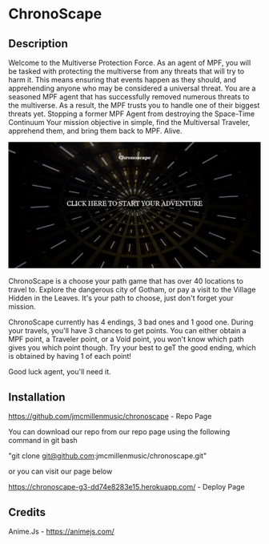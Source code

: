 # ChronoScape

## Description


Welcome to the Multiverse Protection Force. As an agent of MPF, you will be tasked with protecting the multiverse from any threats that will try to harm it. This means ensuring that events happen as they should, and apprehending anyone who may be considered a universal threat. You are a seasoned MPF agent that has successfully removed numerous threats to the multiverse. As a result, the MPF trusts you to handle one of their biggest threats yet. Stopping a former MPF Agent from destroying the Space-Time Continuum Your mission objective in simple, find the Multiversal Traveler, apprehend them, and bring them back to MPF. Alive.


<img src="./assets/images/image1.jpg"/>

ChronoScape is a choose your path game that has over 40 locations to travel to. Explore the dangerous city of Gotham, or pay a visit to the Village Hidden in the Leaves. It's your path to choose, just don't forget your mission.

<!-- wILL REPLACE BOTTOM WITH PROPER IMAGES WHEN READY -->
<!-- <img src="./assets/images/read-me-img4.jpg"/> -->

ChronoScape currently has 4 endings, 3 bad ones and 1 good one. During your travels, you'll have 3 chances to get points. You can either obtain a MPF point, a Traveler point, or a Void point, you won't know which path gives you which point though. Try your best to geT the good ending, which is obtained by having 1 of each point!

<!-- wILL REPLACE BOTTOM WITH PROPER IMAGES WHEN READY -->
<!-- <img src="./assets/images/read-me-img4.jpg"/> -->

Good luck agent, you'll need it.

## Installation

https://github.com/jmcmillenmusic/chronoscape - Repo Page

You can download our repo from our repo page using the following command in git bash

"git clone git@github.com:jmcmillenmusic/chronoscape.git"

or you can visit our page below

https://chronoscape-g3-dd74e8283e15.herokuapp.com/ - Deploy Page

## Credits

Anime.Js - https://animejs.com/